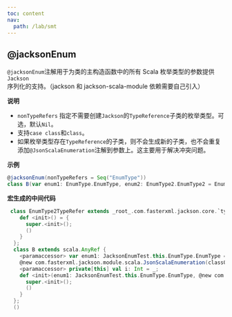 ```yaml
---
toc: content
nav:
  path: /lab/smt
---
```


## @jacksonEnum

`@jacksonEnum`注解用于为类的主构造函数中的所有 Scala 枚举类型的参数提供`Jackson`序列化的支持。（jackson 和 jackson-scala-module 依赖需要自己引入）

**说明**

- `nonTypeRefers` 指定不需要创建`Jackson`的`TypeReference`子类的枚举类型。可选，默认`Nil`。
- 支持`case class`和`class`。
- 如果枚举类型存在`TypeReference`的子类，则不会生成新的子类，也不会重复添加`@JsonScalaEnumeration`注解到参数上。这主要用于解决冲突问题。

**示例**

```scala
@jacksonEnum(nonTypeRefers = Seq("EnumType"))
class B(var enum1: EnumType.EnumType, enum2: EnumType2.EnumType2 = EnumType2.A, i: Int)
```

**宏生成的中间代码**

```scala
 class EnumType2TypeRefer extends _root_.com.fasterxml.jackson.core.`type`.TypeReference[EnumType2.type] {
    def <init>() = {
      super.<init>();
      ()
    }
  };
  class B extends scala.AnyRef {
    <paramaccessor> var enum1: JacksonEnumTest.this.EnumType.EnumType = _;
    @new com.fasterxml.jackson.module.scala.JsonScalaEnumeration(classOf[EnumType2TypeRefer]) <paramaccessor> private[this] val enum2: JacksonEnumTest.this.EnumType2.EnumType2 = _;
    <paramaccessor> private[this] val i: Int = _;
    def <init>(enum1: JacksonEnumTest.this.EnumType.EnumType, @new com.fasterxml.jackson.module.scala.JsonScalaEnumeration(classOf[EnumType2TypeRefer]) enum2: JacksonEnumTest.this.EnumType2.EnumType2 = EnumType2.A, i: Int) = {
      super.<init>();
      ()
    }
  };
  ()
```
